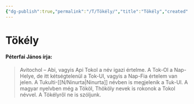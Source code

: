 ```yaml
---
{"dg-publish":true,"permalink":"/T/Tökély/","title":"Tökély","created":"2024-02-10T20:10","updated":"2024-02-12T18:37"}
---
```



# Tökély

#### Péterfai János írja:

> Avitochol – Abi, vagyis Api Tokol a név igazi értelme. A Tok-Ol a Nap-Helye, de itt kétségtelenül a Tok-Ul, vagyis a Nap-Fia értelem van jelen. A Tukulti-[[N/Ninurta\|Ninurta]] névben is megjelenik a Tuk-Ul. A magyar nyelvben még a Tököl, Thököly nevek is rokonok a Tokol névvel. A Tökélyről ne is szóljunk.  
